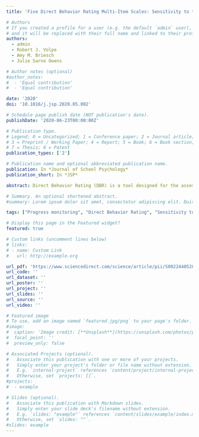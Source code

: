 ```yaml
---
title: 'Five Direct Behavior Rating Multi-Item Scales: Sensitivity to the Effects of Classroom Interventions'

# Authors
# If you created a profile for a user (e.g. the default `admin` user), write the username (folder name) here
# and it will be replaced with their full name and linked to their profile.
authors:
  - admin
  - Robert J. Volpe
  - Amy M. Briesch
  - Julie Sarno Owens

# Author notes (optional)
#author_notes:
#  - 'Equal contribution'
#  - 'Equal contribution'

date: '2020'
doi: '10.1016/j.jsp.2020.05.002'

# Schedule page publish date (NOT publication's date).
publishDate: '2020-06-23T00:00:00Z'

# Publication type.
# Legend: 0 = Uncategorized; 1 = Conference paper; 2 = Journal article;
# 3 = Preprint / Working Paper; 4 = Report; 5 = Book; 6 = Book section;
# 7 = Thesis; 8 = Patent
publication_types: ['2']

# Publication name and optional abbreviated publication name.
publication: In *Journal of School Psychology*
publication_short: In *JSP*

abstract: Direct Behavior Rating (DBR) is a tool designed for the assessment of behavioral changes over time. Unlike methods for summative evaluations, the development of progress monitoring tools requires evaluation of sensitivity to change. The present study aimed to evaluate this psychometric feature of five newly developed DBR Multi-Item Scales (DBR-MIS). Teachers identified students with behaviors interfering with their learning or the learning of others and implemented a Daily Report Card (DRC) intervention in the classroom settings for two months. The analyses were performed on 31 AB single case studies. Change metrics were calculated at an individual level by using Tau-UA vs. B + trend B and Hedges' g and at a scale-level by using Mixed Effect Meta-Analysis, Hierarchical Linear Models (HLMs), and Between-Case Standardized Mean Difference (BC-SMD). HLMs were estimated considering both fixed and random effects of intervention and linear trend within the intervention phase. The results supported sensitivity to change for three DBR-MIS (i.e., Academic Engagement, Organizational Skills, and Disruptive Behavior), and the relative magnitudes were consistent across the metrics. Sensitivity to change of DBR-MIS Interpersonal Skills received moderate support. Conversely, empirical evidence was not provided for sensitivity to change of DBR-MIS Oppositional Behavior. Particular emphasis was placed on the intervention trend in that responses to behavioral interventions might occur gradually or require consistency over time in order to be observed by raters. Implications for the use of the new DBR-MIS in the context of progress monitoring of social-emotional behaviors are discussed.

# Summary. An optional shortened abstract.
#summary: Lorem ipsum dolor sit amet, consectetur adipiscing elit. Duis posuere tellus ac convallis placerat. Proin tincidunt magna sed ex sollicitudin condimentum.

tags: ["Progress monitoring", "Direct Behavior Rating", "Sensitivity to change", "Single case study design", "Tau-U", "BC-SMD"]

# Display this page in the Featured widget?
featured: true

# Custom links (uncomment lines below)
# links:
# - name: Custom Link
#   url: http://example.org

url_pdf: 'https://www.sciencedirect.com/science/article/pii/S002244052030025X?via%3Dihub'
url_code: ''
url_dataset: ''
url_poster: ''
url_project: ''
url_slides: ''
url_source: ''
url_video: ''

# Featured image
# To use, add an image named `featured.jpg/png` to your page's folder.
#image:
#  caption: 'Image credit: [**Unsplash**](https://unsplash.com/photos/pLCdAaMFLTE)'
#  focal_point: ''
#  preview_only: false

# Associated Projects (optional).
#   Associate this publication with one or more of your projects.
#   Simply enter your project's folder or file name without extension.
#   E.g. `internal-project` references `content/project/internal-project/index.md`.
#   Otherwise, set `projects: []`.
#projects:
#  - example

# Slides (optional).
#   Associate this publication with Markdown slides.
#   Simply enter your slide deck's filename without extension.
#   E.g. `slides: "example"` references `content/slides/example/index.md`.
#   Otherwise, set `slides: ""`.
#slides: example
---
```

